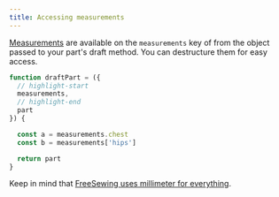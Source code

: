 ```yaml
---
title: Accessing measurements
---
```


[Measurements](/reference/measurements) are available on the `measurements` key of from the object passed
to your part's draft method. You can destructure them for easy access.

```design/src/part.mjs
function draftPart = ({ 
  // highlight-start
  measurements,
  // highlight-end
  part 
}) {

  const a = measurements.chest
  const b = measurements['hips']

  return part
}
```

<Note>

Keep in mind that [FreeSewing uses millimeter for everything](/guides/prerequisites/units).

</Note>
